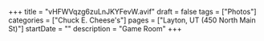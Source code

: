 +++
title = "vHFWVqzg6zuLnJKYFevW.avif"
draft = false
tags = ["Photos"]
categories = ["Chuck E. Cheese's"]
pages = ["Layton, UT (450 North Main St)"]
startDate = ""
description = "Game Room"
+++
